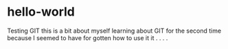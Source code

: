 # hello-world
Testing GIT
this is a bit about myself learning about GIT for the second time because I seemed to have for gotten how to use it it . . . . 
